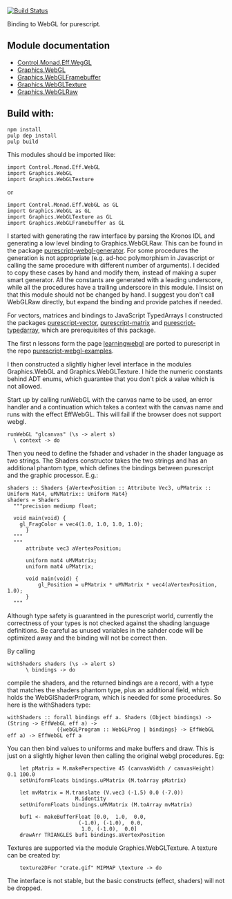 [![Build Status](https://travis-ci.org/jutaro/purescript-webgl.svg?branch=master)](https://travis-ci.org/jutaro/purescript-webgl)

Binding to WebGL for purescript.

## Module documentation

- [Control.Monad.Eff.WegGL](docs/Control/Monad/Eff/WebGL.md)
- [Graphics.WebGL](docs/Graphics/WebGL.md)
- [Graphics.WebGLFramebuffer](docs/Graphics/WebGLFramebuffer.md)
- [Graphics.WebGLTexture](docs/Graphics/WebGLTexture.md)
- [Graphics.WebGLRaw](docs/Graphics/WebGLRaw.md)


## Build with:
~~~
npm install
pulp dep install
pulp build
~~~

This modules should be imported like:
~~~
import Control.Monad.Eff.WebGL
import Graphics.WebGL
import Graphics.WebGLTexture
~~~

or
~~~
import Control.Monad.Eff.WebGL as GL
import Graphics.WebGL as GL
import Graphics.WebGLTexture as GL
import Graphics.WebGLFramebuffer as GL
~~~


I started with generating the raw interface by parsing the Kronos IDL and generating
a low level binding to Graphics.WebGLRaw. This can be found in the package
[purescript-webgl-generator](https://github.com/jutaro/purescript-webgl-generator).
For some procedures the generation is not appropriate (e.g. ad-hoc polymorphism
in Javascript or calling the same procedure
with different number of arguments). I decided to copy these cases by hand and modify them,
instead of making a super smart generator. All the constants are generated with a leading
underscore, while all the procedures have a trailing underscore in this module. I
insist on that this module should not be changed by hand. I suggest you don't call
WebGLRaw directly, but expand the binding and provide patches if needed.

For vectors, matrices and bindings to JavaScript TypedArrays I constructed
the packages [purescript-vector](https://github.com/jutaro/purescript-vector),
[purescript-matrix](https://github.com/jutaro/purescript-matrix) and
[purescript-typedarray](https://github.com/jutaro/purescript-typedarray),
which are prerequisites of this package.

The first n lessons form the page [learningwebgl](http://learningwebgl.com/blog/) are ported to
purescript in the repo [purescript-webgl-examples](https://github.com/jutaro/purescript-webgl-examples).

I then constructed a slightly higher level interface in the modules Graphics.WebGL
and Graphics.WebGLTexture. I hide the numeric constants behind ADT enums, which guarantee
that you don't pick a value which is not allowed.

Start up by calling runWebGL with the canvas name to be used, an error handler
and a continuation which takes a context with the canvas name and runs with
the effect EffWebGL. This will fail if the browser does not support webgl.

~~~
runWebGL "glcanvas" (\s -> alert s)
  \ context -> do
~~~

Then you need to define the fshader and vshader in the shader language as two strings.
The Shaders constructor takes the two strings and has an additional phantom type,
which defines the bindings between purescript and the graphic processor. E.g.:

~~~
shaders :: Shaders {aVertexPosition :: Attribute Vec3, uPMatrix :: Uniform Mat4, uMVMatrix:: Uniform Mat4}
shaders = Shaders
  """precision mediump float;

  void main(void) {
    gl_FragColor = vec4(1.0, 1.0, 1.0, 1.0);
      }
  """
  """
      attribute vec3 aVertexPosition;

      uniform mat4 uMVMatrix;
      uniform mat4 uPMatrix;

      void main(void) {
          gl_Position = uPMatrix * uMVMatrix * vec4(aVertexPosition, 1.0);
      }
  """
~~~

Although type safety is guaranteed in the purescript world, currently the correctness of your
types is not checked against the shading language definitions. Be careful as unused variables
in the sahder code will be optimized away and the binding will not be correct then.

By calling
~~~
withShaders shaders (\s -> alert s)
      \ bindings -> do
~~~
compile the shaders, and the returned bindings are a record, with a type that matches the
shaders phantom type, plus an additional field, which holds the WebGlShaderProgram, which is
needed for some procedures. So here is the withShaders type:

~~~
withShaders :: forall bindings eff a. Shaders (Object bindings) -> (String -> EffWebGL eff a) ->
                ({webGLProgram :: WebGLProg | bindings} -> EffWebGL eff a) -> EffWebGL eff a
~~~

You can then bind values to uniforms and make buffers and draw. This is just on a slightly
higher leven then calling the original webgl procedures. Eg:

~~~
    let pMatrix = M.makePerspective 45 (canvasWidth / canvasHeight) 0.1 100.0
    setUniformFloats bindings.uPMatrix (M.toArray pMatrix)

    let mvMatrix = M.translate (V.vec3 (-1.5) 0.0 (-7.0))
                      M.identity
    setUniformFloats bindings.uMVMatrix (M.toArray mvMatrix)

    buf1 <- makeBufferFloat [0.0,  1.0,  0.0,
                       (-1.0), (-1.0),  0.0,
                        1.0, (-1.0),  0.0]
    drawArr TRIANGLES buf1 bindings.aVertexPosition
~~~

Textures are supported via the module Graphics.WebGLTexture. A texture can be created by:

~~~
    texture2DFor "crate.gif" MIPMAP \texture -> do
~~~

The interface is not stable, but the basic constructs (effect, shaders) will not be dropped.
